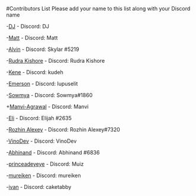 #Contributors List
Please add your name to this list along with your Discord name

-[DJ](https://github.com/djohal) - Discord: DJ

-[Matt](https://github.com/mattcsmith) - Discord: Matt

-[Alvin](https://github.com/skylar01) - Discord: Skylar #5219

-[Rudra Kishore](https://github.com/ursrudra) - Discord: Rudra Kishore

-[Kene](https://github.com/kudeh) - Discord: kudeh

-[Emerson](https://github.com/lupuselit) - Discord: lupuselit

-[Sowmya](https://github.com/sowmyassrs) - Discord: Sowmya#1860

+[Manvi-Agrawal](https://github.com/Manvi-Agrawal) - Discord: Manvi

-[Eli](https://github.com/elir92) - Discord: Elijah #2635

-[Rozhin Alexey](https://github.com/lexantus) - Discord: Rozhin Alexey#7320

-[VinoDev](https://github.com/VinoDev) - Discord: VinoDev

-[Abhinand](https://github.com/abhinand5) - Discord: Abhinand #6836

-[princeadeyeye](https://github.com/princeadeyeye) - Discord: Muiz 

-[mureiken](https://https://github.com/mureiken/) - Discord: mureiken

-[ivan](https://https://github.com/kuetabby/) - Discord: caketabby
